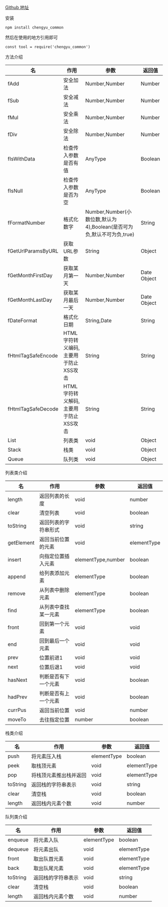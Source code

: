 [Github 地址](https://github.com/BigFaceWangCY/chengyu_common)

安装

```
npm install chengyu_common
```

然后在使用的地方引用即可

```
const tool = require('chengyu_common')
```

方法介绍


|    名        | 作用    |  参数  |   返回值 |
| ------------ | -----   | ----| ---------|
|fAdd|安全加法|Number,Number|Number|
|fSub|安全减法|Number,Number|Number|
|fMul|安全乘法|Number,Number|Number|
|fDiv|安全除法|Number,Number|Number|
|fIsWithData|检查传入参数是否有值|AnyType|Boolean|
|fIsNull|检查传入参数是否为空|AnyType|Boolean|
|fFormatNumber|格式化数字|Number,Number(小数位数,默认为4),Boolean(是否可为负,默认不可为负,true)|String|
|fGetUrlParamsByURL|获取URL参数|String|Object|
|fGetMonthFirstDay|获取某月第一天|Number,Number|Date Object|
|fGetMonthLastDay|获取某月最后一天|Number,Number|Date Object|
|fDateFormat|格式化日期|String,Date|String|
|fHtmlTagSafeEncode|HTML字符转义编码,主要用于防止XSS攻击|String|String|
|fHtmlTagSafeDecode|HTML字符转义解码,主要用于防止XSS攻击|String|String|
|List|列表类|void|Object|
|Stack|栈类|void|Object|
|Queue|队列类|void|Object|

列表类介绍

|名|作用|参数|返回值|
| ------------ | -----   | ----| ---------|
|length|返回列表的长度|void|number|
|clear|清空列表|void|boolean|
|toString|返回列表的字符串形式|void|string|
|getElement|返回当前位置的元素|void|elementType|
|insert|向指定位置插入元素|elementType,number|boolean|
|append|给列表添加元素|elementType|boolean|
|remove|从列表中删除元素|elementType|boolean|
|find|从列表中查找某一元素|elementType|boolean|
|front|回到第一个元素|void|void|
|end|回到最后一个元素|void|void|
|prev|位置前进1|void|void|
|next|位置后退1|void|void|
|hasNext|判断是否有下一个元素|void|boolean|
|hadPrev|判断是否有上一个元素|void|boolean|
|currPus|返回当前位置|void|number|
|moveTo|去往指定位置|number|boolean|

栈类介绍

|名|作用|参数|返回值|
|-------------|-------------|--------------|-----------------|
|push|将元素压入栈|elementType|boolean|
|peek|取栈顶元素|void|elementType|
|pop|将栈顶元素推出栈并返回|void|elementType|
|toString|返回栈的字符串表示|void|string|
|clear|清空栈|void|boolean|
|length|返回栈内元素个数|void|number|

队列类介绍

|名|作用|参数|返回值|
|-------------|-------------|--------------|-----------------|
|enqueue|将元素入队|elementType|boolean|
|dequeue|将元素出队|void|elementType|
|front|取出队首元素|void|elementType|
|back|取出队尾元素|void|elementType|
|toString|返回栈的字符串表示|void|string|
|clear|清空栈|void|boolean|
|length|返回栈内元素个数|void|number|